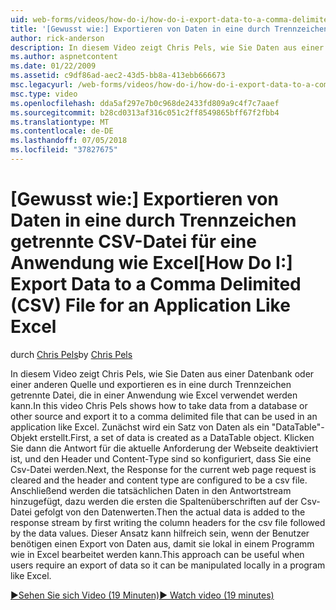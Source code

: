 ```yaml
---
uid: web-forms/videos/how-do-i/how-do-i-export-data-to-a-comma-delimited-csv-file-for-an-application-like-excel
title: '[Gewusst wie:] Exportieren von Daten in eine durch Trennzeichen getrennte CSV-Datei für eine Anwendung wie Excel | Microsoft-Dokumentation'
author: rick-anderson
description: In diesem Video zeigt Chris Pels, wie Sie Daten aus einer Datenbank oder einer anderen Quelle und exportieren es in eine durch Trennzeichen getrennte Datei, die in einer Anwendung li verwendet werden kann...
ms.author: aspnetcontent
ms.date: 01/22/2009
ms.assetid: c9df86ad-aec2-43d5-bb8a-413ebb666673
msc.legacyurl: /web-forms/videos/how-do-i/how-do-i-export-data-to-a-comma-delimited-csv-file-for-an-application-like-excel
msc.type: video
ms.openlocfilehash: dda5af297e7b0c968de2433fd809a9c4f7c7aaef
ms.sourcegitcommit: b28cd0313af316c051c2ff8549865bff67f2fbb4
ms.translationtype: MT
ms.contentlocale: de-DE
ms.lasthandoff: 07/05/2018
ms.locfileid: "37827675"
---
```

<a name="how-do-i-export-data-to-a-comma-delimited-csv-file-for-an-application-like-excel"></a><span data-ttu-id="c37bd-103">[Gewusst wie:] Exportieren von Daten in eine durch Trennzeichen getrennte CSV-Datei für eine Anwendung wie Excel</span><span class="sxs-lookup"><span data-stu-id="c37bd-103">[How Do I:] Export Data to a Comma Delimited (CSV) File for an Application Like Excel</span></span>
====================
<span data-ttu-id="c37bd-104">durch [Chris Pels](https://twitter.com/chrispels)</span><span class="sxs-lookup"><span data-stu-id="c37bd-104">by [Chris Pels](https://twitter.com/chrispels)</span></span>

<span data-ttu-id="c37bd-105">In diesem Video zeigt Chris Pels, wie Sie Daten aus einer Datenbank oder einer anderen Quelle und exportieren es in eine durch Trennzeichen getrennte Datei, die in einer Anwendung wie Excel verwendet werden kann.</span><span class="sxs-lookup"><span data-stu-id="c37bd-105">In this video Chris Pels shows how to take data from a database or other source and export it to a comma delimited file that can be used in an application like Excel.</span></span> <span data-ttu-id="c37bd-106">Zunächst wird ein Satz von Daten als ein "DataTable"-Objekt erstellt.</span><span class="sxs-lookup"><span data-stu-id="c37bd-106">First, a set of data is created as a DataTable object.</span></span> <span data-ttu-id="c37bd-107">Klicken Sie dann die Antwort für die aktuelle Anforderung der Webseite deaktiviert ist, und den Header und Content-Type sind so konfiguriert, dass Sie eine Csv-Datei werden.</span><span class="sxs-lookup"><span data-stu-id="c37bd-107">Next, the Response for the current web page request is cleared and the header and content type are configured to be a csv file.</span></span> <span data-ttu-id="c37bd-108">Anschließend werden die tatsächlichen Daten in den Antwortstream hinzugefügt, dazu werden die ersten die Spaltenüberschriften auf der Csv-Datei gefolgt von den Datenwerten.</span><span class="sxs-lookup"><span data-stu-id="c37bd-108">Then the actual data is added to the response stream by first writing the column headers for the csv file followed by the data values.</span></span> <span data-ttu-id="c37bd-109">Dieser Ansatz kann hilfreich sein, wenn der Benutzer benötigen einen Export von Daten aus, damit sie lokal in einem Programm wie in Excel bearbeitet werden kann.</span><span class="sxs-lookup"><span data-stu-id="c37bd-109">This approach can be useful when users require an export of data so it can be manipulated locally in a program like Excel.</span></span>

[<span data-ttu-id="c37bd-110">&#9654;Sehen Sie sich Video (19 Minuten)</span><span class="sxs-lookup"><span data-stu-id="c37bd-110">&#9654; Watch video (19 minutes)</span></span>](https://channel9.msdn.com/Blogs/ASP-NET-Site-Videos/how-do-i-export-data-to-a-comma-delimited-csv-file-for-an-application-like-excel)
